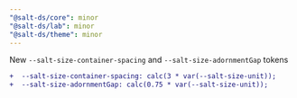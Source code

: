 ```yaml
---
"@salt-ds/core": minor
"@salt-ds/lab": minor
"@salt-ds/theme": minor
---
```


New `--salt-size-container-spacing` and `--salt-size-adornmentGap` tokens

```diff
+  --salt-size-container-spacing: calc(3 * var(--salt-size-unit));
+  --salt-size-adornmentGap: calc(0.75 * var(--salt-size-unit));
```
